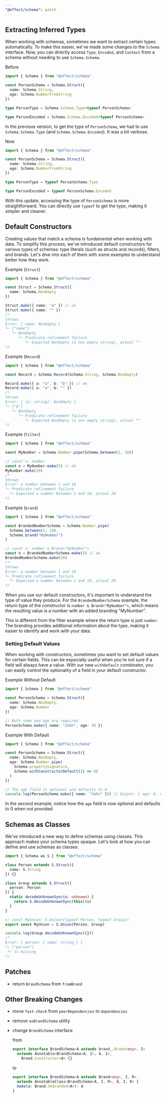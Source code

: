 ```yaml
---
"@effect/schema": patch
---
```


## Extracting Inferred Types

When working with schemas, sometimes we want to extract certain types automatically. To make this easier, we've made some changes to the `Schema` interface. Now, you can directly access `Type`, `Encoded`, and `Context` from a schema without needing to use `Schema.Schema`.

Before

```ts
import { Schema } from "@effect/schema"

const PersonSchema = Schema.Struct({
  name: Schema.String,
  age: Schema.NumberFromString
})

type PersonType = Schema.Schema.Type<typeof PersonSchema>

type PersonEncoded = Schema.Schema.Encoded<typeof PersonSchema>
```

In the previous version, to get the type of `PersonSchema`, we had to use `Schema.Schema.Type` (and `Schema.Schema.Encoded`). It was a bit verbose.

Now

```ts
import { Schema } from "@effect/schema"

const PersonSchema = Schema.Struct({
  name: Schema.String,
  age: Schema.NumberFromString
})

type PersonType = typeof PersonSchema.Type

type PersonEncoded = typeof PersonSchema.Encoded
```

With this update, accessing the type of `PersonSchema` is more straightforward. You can directly use `typeof` to get the type, making it simpler and cleaner.

## Default Constructors

Creating values that match a schema is fundamental when working with data. To simplify this process, we've introduced default constructors for various types of schemas: type literals (such as structs and records), filters, and brands. Let's dive into each of them with some examples to understand better how they work.

Example (`Struct`)

```ts
import { Schema } from "@effect/schema"

const Struct = Schema.Struct({
  name: Schema.NonEmpty
})

Struct.make({ name: "a" }) // ok
Struct.make({ name: "" })
/*
throws
Error: { name: NonEmpty }
└─ ["name"]
   └─ NonEmpty
      └─ Predicate refinement failure
         └─ Expected NonEmpty (a non empty string), actual ""
*/
```

Example (`Record`)

```ts
import { Schema } from "@effect/schema"

const Record = Schema.Record(Schema.String, Schema.NonEmpty)

Record.make({ a: "a", b: "b" }) // ok
Record.make({ a: "a", b: "" })
/*
throws
Error: { [x: string]: NonEmpty }
└─ ["b"]
   └─ NonEmpty
      └─ Predicate refinement failure
         └─ Expected NonEmpty (a non empty string), actual ""
*/
```

Example (`filter`)

```ts
import { Schema } from "@effect/schema"

const MyNumber = Schema.Number.pipe(Schema.between(1, 10))

// const n: number
const n = MyNumber.make(5) // ok
MyNumber.make(20)
/*
throws
Error: a number between 1 and 10
└─ Predicate refinement failure
  └─ Expected a number between 1 and 10, actual 20
*/
```

Example (`brand`)

```ts
import { Schema } from "@effect/schema"

const BrandedNumberSchema = Schema.Number.pipe(
  Schema.between(1, 10),
  Schema.brand("MyNumber")
)

// const n: number & Brand<"MyNumber">
const n = BrandedNumberSchema.make(5) // ok
BrandedNumberSchema.make(20)
/*
throws
Error: a number between 1 and 10
└─ Predicate refinement failure
  └─ Expected a number between 1 and 10, actual 20
*/
```

When you use our default constructors, it's important to understand the type of value they produce. For the `BrandedNumberSchema` example, the return type of the constructor is `number & Brand<"MyNumber">`, which means the resulting value is a number with an added branding "MyNumber".

This is different from the filter example where the return type is just `number`. The branding provides additional information about the type, making it easier to identify and work with your data.

### Setting Default Values

When working with constructors, sometimes you want to set default values for certain fields. This can be especially useful when you're not sure if a field will always have a value. With our new `withDefault` combinator, you can easily control the optionality of a field in your default constructor.

Example Without Default

```ts
import { Schema } from "@effect/schema"

const PersonSchema = Schema.Struct({
  name: Schema.NonEmpty,
  age: Schema.Number
})

// Both name and age are required
PersonSchema.make({ name: "John", age: 30 })
```

Example With Default

```ts
import { Schema } from "@effect/schema"

const PersonSchema = Schema.Struct({
  name: Schema.NonEmpty,
  age: Schema.Number.pipe(
    Schema.propertySignature,
    Schema.withConstructorDefault(() => 0)
  )
})

// The age field is optional and defaults to 0
console.log(PersonSchema.make({ name: "John" })) // Output: { age: 0, name: 'John' }
```

In the second example, notice how the `age` field is now optional and defaults to 0 when not provided.

## Schemas as Classes

We've introduced a new way to define schemas using classes. This approach makes your schema types opaque. Let's look at how you can define and use schemas as classes.

```ts
import { Schema as S } from "@effect/schema"

class Person extends S.Struct({
  name: S.String
}) {}

class Group extends S.Struct({
  person: Person
}) {
  static decodeUnknownSync(u: unknown) {
    return S.decodeUnknownSync(this)(u)
  }
}

// const MyUnion: S.Union<[typeof Person, typeof Group]>
export const MyUnion = S.Union(Person, Group)

console.log(Group.decodeUnknownSync({}))
/*
Error: { person: { name: string } }
└─ ["person"]
 └─ is missing
*/
```

## Patches

- return `BrandSchema` from `fromBrand`

## Other Breaking Changes

- move `fast-check` from `peerDependencies` to `dependencies`
- remove `asBrandSchema` utility
- change `BrandSchema` interface

  from

  ```ts
  export interface BrandSchema<A extends brand_.Brand<any>, I>
    extends Annotable<BrandSchema<A, I>, A, I>,
      Brand.Constructor<A> {}
  ```

  to

  ```ts
  export interface BrandSchema<A extends Brand<any>, I, R>
    extends AnnotableClass<BrandSchema<A, I, R>, A, I, R> {
    make(a: Brand.Unbranded<A>): A
  }
  ```
